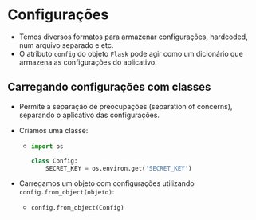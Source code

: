 # Configurações

- Temos diversos formatos para armazenar configurações, hardcoded, num arquivo separado e etc.
- O atributo `config` do objeto `Flask` pode agir como um dicionário que armazena as configurações do aplicativo.

## Carregando configurações com classes

- Permite a separação de preocupações (separation of concerns), separando o aplicativo das configurações.

- Criamos uma classe:

  - ```python
    import os
    
    class Config:
        SECRET_KEY = os.environ.get('SECRET_KEY')
    ```

- Carregamos um objeto com configurações utilizando `config.from_object(objeto)`:

  - ```python
    config.from_object(Config)
    ```

    